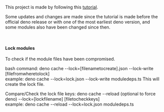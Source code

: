 <p>
This project is made by following this <a href="shorturl.at/ozCHP">tutorial</a>.
</p>
<p>
Some updates and changes are made since the tutorial is made before the official deno release or with one of the most earliest deno version, and some modules also have been changed since then.
</p>
<br>
<h4>Lock modules</h4>
<p>
 To check if the module files have been compromised.
</p>
<p>
bash command: deno cache --lock=[filenametocreate].json --lock-write [filefromwheretolock]
<br>
example: deno cache --lock=lock.json --lock-write moduledeps.ts
This will create the lock file.
</p>
<p>
Compare/Check the lock file keys: deno cache --reload (optional to force deno) --lock=[lockfilename] [filetocheckkeys]
<br>
example: deno cache --reload --lock=lock.json moduledeps.ts
</p>